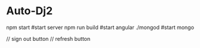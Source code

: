 # Auto-Dj2


npm start #start server
npm run build #start angular
./mongod #start mongo

// sign out button
// refresh button